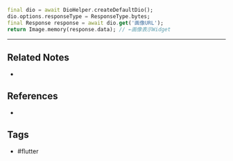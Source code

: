 ```dart
final dio = await DioHelper.createDefaultDio();  
dio.options.responseType = ResponseType.bytes;  
final Response response = await dio.get('画像URL');  
return Image.memory(response.data); // ←画像表示Widget
```

---
## Related Notes
- 

## References
- 

## Tags
- #flutter 